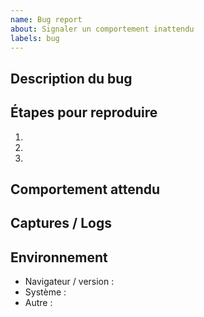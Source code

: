 ```yaml
---
name: Bug report
about: Signaler un comportement inattendu
labels: bug
---
```


## Description du bug

<!-- Décris le problème observé. -->

## Étapes pour reproduire
1. 
2. 
3. 

## Comportement attendu

<!-- Que devrait-il se passer ? -->

## Captures / Logs

<!-- Ajoute des captures d’écran ou logs si possible. -->

## Environnement
- Navigateur / version :
- Système :
- Autre :
